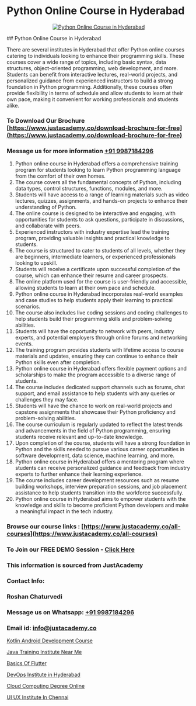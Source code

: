 # Python Online Course in Hyderabad

<p align="center">
  <a href="https://justacademy.co/course-detail/python-training">
    <img src="https://justacademy.co/storage2/course_image/1709713400_course_image.webp" alt="Python Online Course in Hyderabad">
  </a>
</p>
## Python Online Course in Hyderabad

There are several institutes in Hyderabad that offer Python online courses catering to individuals looking to enhance their programming skills. These courses cover a wide range of topics, including basic syntax, data structures, object-oriented programming, web development, and more. Students can benefit from interactive lectures, real-world projects, and personalized guidance from experienced instructors to build a strong foundation in Python programming. Additionally, these courses often provide flexibility in terms of schedule and allow students to learn at their own pace, making it convenient for working professionals and students alike.
### To Download Our Brochure [https://www.justacademy.co/download-brochure-for-free](https://www.justacademy.co/download-brochure-for-free)
### Message us for more information [+91 9987184296](https://api.whatsapp.com/send?phone=919987184296)
1) Python online course in Hyderabad offers a comprehensive training program for students looking to learn Python programming language from the comfort of their own homes.
2) The course covers all the fundamental concepts of Python, including data types, control structures, functions, modules, and more.
3) Students will have access to a range of learning materials such as video lectures, quizzes, assignments, and hands-on projects to enhance their understanding of Python.
4) The online course is designed to be interactive and engaging, with opportunities for students to ask questions, participate in discussions, and collaborate with peers.
5) Experienced instructors with industry expertise lead the training program, providing valuable insights and practical knowledge to students.
6) The course is structured to cater to students of all levels, whether they are beginners, intermediate learners, or experienced professionals looking to upskill.
7) Students will receive a certificate upon successful completion of the course, which can enhance their resume and career prospects.
8) The online platform used for the course is user-friendly and accessible, allowing students to learn at their own pace and schedule.
9) Python online course in Hyderabad incorporates real-world examples and case studies to help students apply their learning to practical scenarios.
10) The course also includes live coding sessions and coding challenges to help students build their programming skills and problem-solving abilities.
11) Students will have the opportunity to network with peers, industry experts, and potential employers through online forums and networking events.
12) The training program provides students with lifetime access to course materials and updates, ensuring they can continue to enhance their Python skills even after completion.
13) Python online course in Hyderabad offers flexible payment options and scholarships to make the program accessible to a diverse range of students.
14) The course includes dedicated support channels such as forums, chat support, and email assistance to help students with any queries or challenges they may face.
15) Students will have the chance to work on real-world projects and capstone assignments that showcase their Python proficiency and problem-solving abilities.
16) The course curriculum is regularly updated to reflect the latest trends and advancements in the field of Python programming, ensuring students receive relevant and up-to-date knowledge.
17) Upon completion of the course, students will have a strong foundation in Python and the skills needed to pursue various career opportunities in software development, data science, machine learning, and more.
18) Python online course in Hyderabad offers a mentoring program where students can receive personalized guidance and feedback from industry experts to further enhance their learning experience.
19) The course includes career development resources such as resume building workshops, interview preparation sessions, and job placement assistance to help students transition into the workforce successfully.
20) Python online course in Hyderabad aims to empower students with the knowledge and skills to become proficient Python developers and make a meaningful impact in the tech industry.

### Browse our course links : [https://www.justacademy.co/all-courses](https://www.justacademy.co/all-courses) 
### To Join our FREE DEMO Session - [Click Here](https://www.justacademy.co/register-for-course-demo)


### This information is sourced from JustAcademy
### Contact Info:
### Roshan Chaturvedi
### Message us on Whatsapp: [+91 9987184296](https://api.whatsapp.com/send?phone=919987184296)
### Email id: [info@justacademy.co](mailto:info@justacademy.co)
                
[Kotlin Android Development Course](https://www.linkedin.com/pulse/kotlin-android-development-course-justacademy-flifc/)

[Java Training Institute Near Me](https://www.linkedin.com/pulse/java-training-institute-near-me-justacademy-london-cspyf?trackingId=D%2Fk9ww2e2PiDXI2%2FgGg8ew%3D%3D&lipi=urn%3Ali%3Apage%3Ad_flagship3_company_admin%3B8bhEAS%2F%2FQ963blIb%2F6qnpA%3D%3D)

[Basics Of Flutter](https://medium.com/@justacademytraining/basics-of-flutter-b3aa51408cf0)

[DevOps Institute in Hyderabad](https://medium.com/@AkashSingh2052/devops-institute-in-hyderabad-b3e9d61efa6c)

[Cloud Computing Degree Online](https://justacademyin.github.io/justacademy/cloud-computing-degree-online)

[UI UX Institute In Chennai](https://justacademyin.github.io/justacademy/ui-ux-institute-in-chennai)

